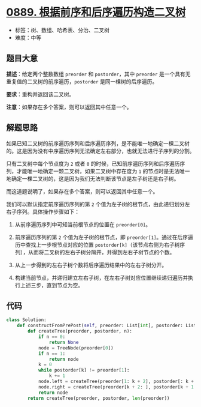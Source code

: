 # [0889. 根据前序和后序遍历构造二叉树](https://leetcode-cn.com/problems/construct-binary-tree-from-preorder-and-postorder-traversal/)

- 标签：树、数组、哈希表、分治、二叉树
- 难度：中等

## 题目大意

**描述**：给定两个整数数组 `preorder` 和 `postorder`，其中 `preorder` 是一个具有无重复值的二叉树的前序遍历，`postorder` 是同一棵树的后序遍历。

**要求**：重构并返回该二叉树。

**注意**：如果存在多个答案，则可以返回其中任意一个。

## 解题思路

如果已知二叉树的前序遍历序列和后序遍历序列，是不能唯一地确定一棵二叉树的。这是因为没有中序遍历序列无法确定左右部分，也就无法进行子序列的分割。

只有二叉树中每个节点度为 `2` 或者 `0` 的时候，已知前序遍历序列和后序遍历序列，才能唯一地确定一颗二叉树，如果二叉树中存在度为 `1` 的节点时是无法唯一地确定一棵二叉树的，这是因为我们无法判断该节点是左子树还是右子树。

而这道题说明了，如果存在多个答案，则可以返回其中任意一个。

我们可以默认指定前序遍历序列的第 `2` 个值为左子树的根节点，由此递归划分左右子序列。具体操作步骤如下：

1. 从前序遍历序列中可知当前根节点的位置在 `preorder[0]`。

2. 前序遍历序列的第 `2` 个值为左子树的根节点，即 `preorder[1]`。通过在后序遍历中查找上一步根节点对应的位置 `postorder[k]`（该节点右侧为右子树序列），从而将二叉树的左右子树分隔开，并得到左右子树节点的个数。

3. 从上一步得到的左右子树个数将后序遍历结果中的左右子树分开。

4. 构建当前节点，并递归建立左右子树，在左右子树对应位置继续递归遍历并执行上述三步，直到节点为空。

## 代码

```Python
class Solution:
    def constructFromPrePost(self, preorder: List[int], postorder: List[int]) -> TreeNode:
        def createTree(preorder, postorder, n):
            if n == 0:
                return None
            node = TreeNode(preorder[0])
            if n == 1:
                return node
            k = 0
            while postorder[k] != preorder[1]:
                k += 1
            node.left = createTree(preorder[1: k + 2], postorder[: k + 1], k + 1)
            node.right = createTree(preorder[k + 2: ], postorder[k + 1: -1], n - k - 2)
            return node
        return createTree(preorder, postorder, len(preorder))
```

